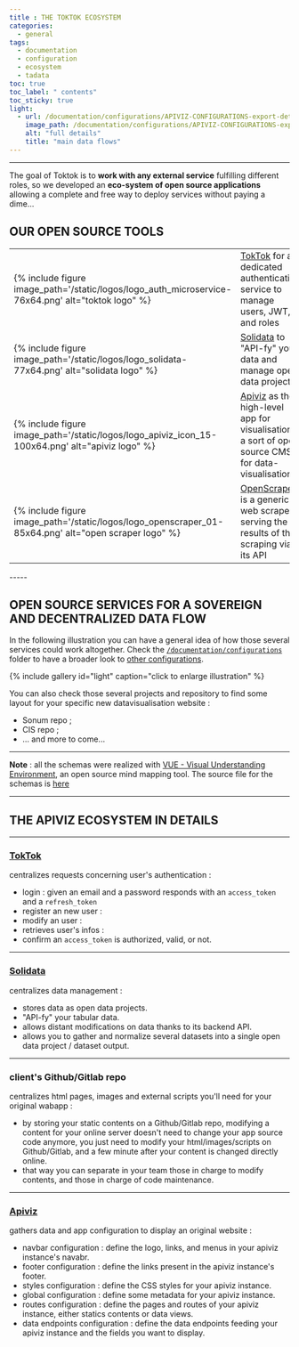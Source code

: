 ```yaml
---
title : THE TOKTOK ECOSYSTEM
categories:
  - general
tags:
  - documentation
  - configuration
  - ecosystem
  - tadata
toc: true
toc_label: " contents"
toc_sticky: true
light:
  - url: /documentation/configurations/APIVIZ-CONFIGURATIONS-export-details-light.jpg
    image_path: /documentation/configurations/APIVIZ-CONFIGURATIONS-export-details-light.jpg
    alt: "full details"
    title: "main data flows"
---
```


-----

The goal of Toktok is to **work with any external service** fulfilling different roles, so we developed an **eco-system of open source applications** allowing a complete and free way to deploy services without paying a dime...

## OUR OPEN SOURCE TOOLS


<table>
  <tbody>   
    <tr>
        <td>{% include figure image_path='/static/logos/logo_auth_microservice-76x64.png' alt="toktok logo" %} </td>
        <td>
          <a href="https://github.com/co-demos/toktok">TokTok</a> 
          for a dedicated authentication service to manage users, JWT, and roles 
        </td>
    </tr>
    <tr>
        <td>{% include figure image_path='/static/logos/logo_solidata-77x64.png' alt="solidata logo" %}</td>
        <td>
          <a href="https://github.com/entrepreneur-interet-general/solidata_frontend">Solidata</a> 
          to "API-fy" your data and manage open data projects
        </td>
    </tr>
    <tr>
        <td>{% include figure image_path='/static/logos/logo_apiviz_icon_15-100x64.png' alt="apiviz logo" %} </td>
        <td>
          <a href="https://github.com/co-demos/ApiViz">Apiviz</a> 
          as the high-level app for visualisation, a sort of open source CMS for data-visualisation
        </td>
    </tr>
    <tr>
        <td>{% include figure image_path='/static/logos/logo_openscraper_01-85x64.png' alt="open scraper logo" %} </td>
        <td>
          <a href="https://github.com/entrepreneur-interet-general/OpenScraper">OpenScraper</a> 
          is a generic web scraper serving the results of the scraping via its API 
        </td>
    </tr>
  </tbody>
</table>
-----

## OPEN SOURCE SERVICES FOR A SOVEREIGN AND DECENTRALIZED DATA FLOW

In the following illustration you can have a general idea of how those several services could work altogether. Check the [`/documentation/configurations`](https://github.com/co-demos/apiviz-frontend/blob/master/documentation/configurations) folder to have a broader look to [other configurations](https://github.com/co-demos/apiviz-frontend/blob/master/documentation/configurations/DATA_WORKFLOW-full.pdf).



{% include gallery id="light" caption="click to enlarge illustration" %}



You can also check those several projects and repository to find some layout for your specific new datavisualisation website : 
- Sonum repo ;
- CIS repo ;
- ... and more to come... 

------

**Note** : all the schemas were realized with [VUE - Visual Understanding Environment](https://vue.tufts.edu/index.cfm), an open source mind mapping tool. The source file for the schemas is [here](https://github.com/co-demos/apiviz-frontend/tree/master/documentation)


-----

## THE APIVIZ ECOSYSTEM IN DETAILS



----

### [TokTok](https://github.com/co-demos/toktok)

centralizes requests concerning user's authentication : 

  - login : given an email and a password responds with an `access_token` and a `refresh_token`
  - register an new user : 
  - modify an user :  
  - retrieves user's infos : 
  - confirm an `access_token` is authorized, valid, or not.


----

### [Solidata](https://github.com/entrepreneur-interet-general/solidata_frontend)

centralizes data management : 

  - stores data as open data projects.
  - "API-fy" your tabular data. 
  - allows distant modifications on data thanks to its backend API.
  - allows you to gather and normalize several datasets into a single open data project / dataset output.

----

### client's Github/Gitlab repo

centralizes html pages, images and external scripts you'll need for your original wabapp : 

  - by storing your static contents on a Github/Gitlab repo, modifying a content for your online server doesn't need to change your app source code anymore, you just need to modify your html/images/scripts on Github/Gitlab, and a few minute after your content is changed directly online.
  - that way you can separate in your team those in charge to modify contents, and those in charge of code maintenance.

----

### [Apiviz](https://github.com/co-demos/ApiViz)

gathers data and app configuration to display an original website : 

  - navbar configuration : define the logo, links, and menus in your apiviz instance's navabr. 
  - footer configuration : define the links present in the apiviz instance's footer.
  - styles configuration : define the CSS styles for your apiviz instance.
  - global configuration : define some metadata for your apiviz instance.
  - routes configuration : define the pages and routes of your apiviz instance, either statics contents or data views.
  - data endpoints configuration : define the data endpoints feeding your apiviz instance and the fields you want to display.